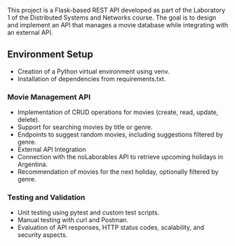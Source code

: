 This project is a Flask-based REST API developed as part of the Laboratory 1 of the Distributed Systems and Networks course. The goal is to design and implement an API that manages a movie database while integrating with an external API.


## Environment Setup

- Creation of a Python virtual environment using venv.
- Installation of dependencies from requirements.txt.

### Movie Management API

- Implementation of CRUD operations for movies (create, read, update, delete).
- Support for searching movies by title or genre.
- Endpoints to suggest random movies, including suggestions filtered by genre.
- External API Integration
- Connection with the noLaborables API to retrieve upcoming holidays in Argentina.
- Recommendation of movies for the next holiday, optionally filtered by genre.

### Testing and Validation

- Unit testing using pytest and custom test scripts.
- Manual testing with curl and Postman.
- Evaluation of API responses, HTTP status codes, scalability, and security aspects.
